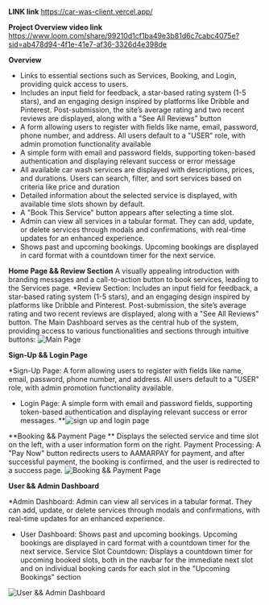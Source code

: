 **LINK link** https://car-was-client.vercel.app/

****Project Overview video link**** https://www.loom.com/share/99210d1cf1ba49e3b81d6c7cabc4075e?sid=ab478d94-4f1e-41e7-af36-3326d4e398de

**Overview**
 * Links to essential sections such as Services, Booking, and Login, providing quick access to users.
 * Includes an input field for feedback, a star-based rating system (1-5 stars), and an engaging design inspired by platforms like Dribble and Pinterest. Post-submission, the site’s average rating and two recent reviews are displayed, along with a "See All Reviews" button
 * A form allowing users to register with fields like name, email, password, phone number, and address. All users default to a "USER" role, with admin promotion functionality available
 * A simple form with email and password fields, supporting token-based authentication and displaying relevant success or error message
 * All available car wash services are displayed with descriptions, prices, and durations. Users can search, filter, and sort services based on criteria like price and duration
 * Detailed information about the selected service is displayed, with available time slots shown by default.
 * A "Book This Service" button appears after selecting a time slot.
 * Admin can view all services in a tabular format. They can add, update, or delete services through modals and confirmations, with real-time updates for an enhanced experience.
 * Shows past and upcoming bookings. Upcoming bookings are displayed in card format with a countdown timer for the next service.
 
**Home Page && Review Section**
 A visually appealing introduction with branding messages and a call-to-action button to book services, leading to the Services page.
*Review Section: Includes an input field for feedback, a star-based rating system (1-5 stars), and an engaging design inspired by platforms like Dribble and Pinterest. Post-submission, the site’s average rating and two recent reviews are displayed, along with a "See All Reviews" button.
The Main Dashboard serves as the central hub of the system, providing access to various functionalities and sections through intuitive buttons:
![Main Page](https://i.ibb.co/h9GcRJG/home-page.png)

**Sign-Up && Login Page**

*Sign-Up Page: A form allowing users to register with fields like name, email, password, phone number, and address. All users default to a "USER" role, with admin promotion functionality available.

* Login Page: A simple form with email and password fields, supporting token-based authentication and displaying relevant success or error messages.
**![sign up and login page](https://i.ibb.co/v3g16wq/login-or-singup.png)

 **Booking && Payment Page **
 Displays the selected service and time slot on the left, with a user information form on the right.
Payment Processing: A "Pay Now" button redirects users to AAMARPAY for payment, and after successful payment, the booking is confirmed, and the user is redirected to a success page.
![Booking && Payment Page](https://i.ibb.co/XZDb6yk/payment-and-booking.png)

**User && Admin Dashboard**

*Admin Dashboard: Admin can view all services in a tabular format. They can add, update, or delete services through modals and confirmations, with real-time updates for an enhanced experience.

* User Dashboard: Shows past and upcoming bookings. Upcoming bookings are displayed in card format with a countdown timer for the next service.
Service Slot Countdown: Displays a countdown timer for upcoming booked slots, both in the navbar for the immediate next slot and on individual booking cards for each slot in the "Upcoming Bookings" section

![User && Admin Dashboard](https://i.ibb.co/4FSsD0C/admin-or-user-dashboard.png)







